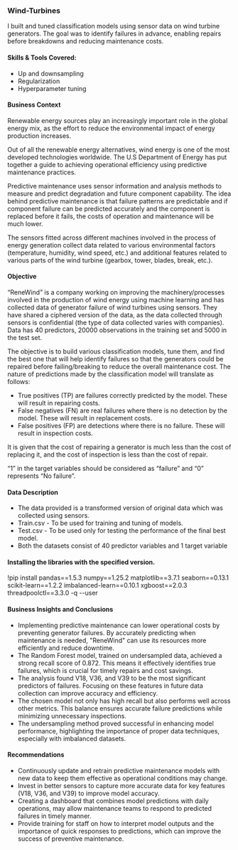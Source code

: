 ### Wind-Turbines
I built and tuned classification models using sensor data on wind turbine generators. The goal was to identify failures in advance, enabling repairs before breakdowns and reducing maintenance costs.


#### Skills & Tools Covered:
* Up and downsampling
* Regularization
* Hyperparameter tuning
  
#### Business Context

Renewable energy sources play an increasingly important role in the global energy mix, as the effort to reduce the environmental impact of energy production increases.

Out of all the renewable energy alternatives, wind energy is one of the most developed technologies worldwide. The U.S Department of Energy has put together a guide to achieving operational efficiency using predictive maintenance practices.

Predictive maintenance uses sensor information and analysis methods to measure and predict degradation and future component capability. The idea behind predictive maintenance is that failure patterns are predictable and if component failure can be predicted accurately and the component is replaced before it fails, the costs of operation and maintenance will be much lower.

The sensors fitted across different machines involved in the process of energy generation collect data related to various environmental factors (temperature, humidity, wind speed, etc.) and additional features related to various parts of the wind turbine (gearbox, tower, blades, break, etc.).



#### Objective
“ReneWind” is a company working on improving the machinery/processes involved in the production of wind energy using machine learning and has collected data of generator failure of wind turbines using sensors. They have shared a ciphered version of the data, as the data collected through sensors is confidential (the type of data collected varies with companies). Data has 40 predictors, 20000 observations in the training set and 5000 in the test set.

The objective is to build various classification models, tune them, and find the best one that will help identify failures so that the generators could be repaired before failing/breaking to reduce the overall maintenance cost.
The nature of predictions made by the classification model will translate as follows:

- True positives (TP) are failures correctly predicted by the model. These will result in repairing costs.
- False negatives (FN) are real failures where there is no detection by the model. These will result in replacement costs.
- False positives (FP) are detections where there is no failure. These will result in inspection costs.

It is given that the cost of repairing a generator is much less than the cost of replacing it, and the cost of inspection is less than the cost of repair.

“1” in the target variables should be considered as “failure” and “0” represents “No failure”.

#### Data Description
- The data provided is a transformed version of original data which was collected using sensors.
- Train.csv - To be used for training and tuning of models.
- Test.csv - To be used only for testing the performance of the final best model.
- Both the datasets consist of 40 predictor variables and 1 target variable

#### Installing the libraries with the specified version.
!pip install pandas==1.5.3 numpy==1.25.2 matplotlib==3.7.1 seaborn==0.13.1 scikit-learn==1.2.2 imbalanced-learn==0.10.1 xgboost==2.0.3 threadpoolctl==3.3.0 -q --user


#### Business Insights and Conclusions
* Implementing predictive maintenance can lower operational costs by preventing generator failures. By accurately predicting when maintenance is needed, "ReneWind" can use its resources more efficiently and reduce downtime.
* The Random Forest model, trained on undersampled data, achieved a strong recall score of 0.872. This means it effectively identifies true failures, which is crucial for timely repairs and cost savings.
* The analysis found V18, V36, and V39 to be the most significant predictors of failures. Focusing on these features in future data collection can improve accuracy and efficiency.
* The chosen model not only has high recall but also performs well across other metrics. This balance ensures accurate failure predictions while minimizing unnecessary inspections.
* The undersampling method proved successful in enhancing model performance, highlighting the importance of proper data techniques, especially with imbalanced datasets.

#### Recommendations
* Continuously update and retrain predictive maintenance models with new data to keep them effective as operational conditions may change.
* Invest in better sensors to capture more accurate data for key features (V18, V36, and V39) to improve model accuracy.
* Creating a dashboard that combines model predictions with daily operations, may allow maintenance teams to respond to predicted failures in timely manner.
* Provide training for staff on how to interpret model outputs and the importance of quick responses to predictions, which can improve the success of preventive maintenance.


